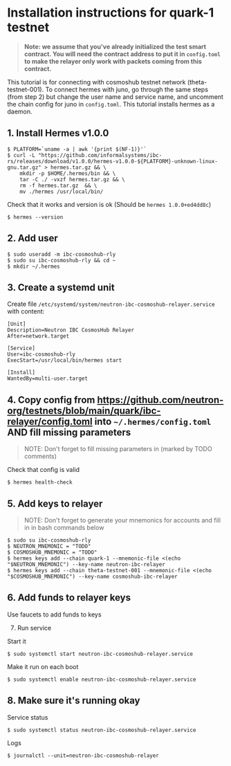 # Installation instructions for quark-1 testnet

> **Note: we assume that you've already initialized the test smart contract. You will need the contract address to put it in `config.toml` to make the relayer only work with packets coming from this contract.**

This tutorial is for connecting with cosmoshub testnet network (theta-testnet-001). To connect hermes with juno, go through the same steps (from step 2) but change the user name and service name, and uncomment the chain config for juno in `config.toml`. This tutorial installs hermes as a daemon.

## 1. Install Hermes v1.0.0

```
$ PLATFORM=`uname -a | awk '{print $(NF-1)}'`
$ curl -L "https://github.com/informalsystems/ibc-rs/releases/download/v1.0.0/hermes-v1.0.0-${PLATFORM}-unknown-linux-gnu.tar.gz" > hermes.tar.gz && \
    mkdir -p $HOME/.hermes/bin && \
    tar -C ./ -vxzf hermes.tar.gz && \
    rm -f hermes.tar.gz  && \
    mv ./hermes /usr/local/bin/
```

Check that it works and version is ok (Should be `hermes 1.0.0+ed4dd8c`)

`$ hermes --version`

## 2. Add user

```
$ sudo useradd -m ibc-cosmoshub-rly
$ sudo su ibc-cosmoshub-rly && cd ~
$ mkdir ~/.hermes
```

## 3. Create a systemd unit

Create file `/etc/systemd/system/neutron-ibc-cosmoshub-relayer.service` with content:

```
[Unit]
Description=Neutron IBC CosmosHub Relayer
After=network.target

[Service]
User=ibc-cosmoshub-rly
ExecStart=/usr/local/bin/hermes start

[Install]
WantedBy=multi-user.target
```

## 4. Copy config from https://github.com/neutron-org/testnets/blob/main/quark/ibc-relayer/config.toml into `~/.hermes/config.toml` AND fill missing parameters

> NOTE: Don't forget to fill missing parameters in (marked by TODO comments)

Check that config is valid

`$ hermes health-check`

## 5. Add keys to relayer

> NOTE: Don't forget to generate your mnemonics for accounts and fill in in bash commands below

```
$ sudo su ibc-cosmoshub-rly
$ NEUTRON_MNEMONIC = "TODO"
$ COSMOSHUB_MNEMONIC = "TODO"
$ hermes keys add --chain quark-1 --mnemonic-file <(echo "$NEUTRON_MNEMONIC") --key-name neutron-ibc-relayer
$ hermes keys add --chain theta-testnet-001 --mnemonic-file <(echo "$COSMOSHUB_MNEMONIC") --key-name cosmoshub-ibc-relayer
```

## 6. Add funds to relayer keys

Use faucets to add funds to keys

7. Run service

Start it

`$ sudo systemctl start neutron-ibc-cosmoshub-relayer.service`

Make it run on each boot

`$ sudo systemctl enable neutron-ibc-cosmoshub-relayer.service`

## 8. Make sure it's running okay

Service status

`$ sudo systemctl status neutron-ibc-cosmoshub-relayer.service`

Logs

`$ journalctl --unit=neutron-ibc-cosmoshub-relayer`

